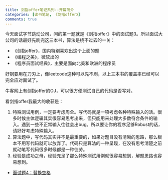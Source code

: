 ```yaml
---
title: 剑指offer笔记系列--开篇简介
categories: [读书笔记, 《剑指offer》]
comments: true
---
```


今天面试字节跳动公司，问的第一题就是《剑指offer》中的面试题3。所以面试大公司的话最好先刷完这三本书，算法是绕不过去的一关：

- 《剑指offer》，国内特别喜欢出这个上面的题
- 《编程之美》，微软出的
- 《程序员面试经典》，主要是面向北美和欧洲的程序员

好钢要用在刀刃上，像leetcode这种可以先不刷，以上三本书的覆盖率已经可以完全应对面试了。

牛客网上有剑指offer的OJ，可以很方便测试自己的代码是否写对。

看剑指offer我最大的收获是：
1. 特殊测试用例，一定要考虑周全。写代码就是一项考虑各种特殊输入的活。很多时候主体逻辑其实很容易思考出来，但只能用来处理大多数符合条件的输入。遇到一些不正常输入往往会出bug。所以要让你的程序足够Robust的话，请好好考虑特殊输入。
2. 算法题中，写代码其实并不是最重要的，如果对题目没有清晰的思路，那么根本不用写代码就可以放弃了。代码只是算法的一种呈现，在没有思考清楚之前就动笔写代码很多时候都是一种徒劳。
3. 经验是成功之母，经验充足了那么特殊测试用例就很容易想到，解题思路也容易想到。

- [面试题4：替换空格]()
